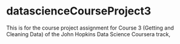 # datascienceCourseProject3
This is for the course project assignment for Course 3 (Getting and Cleaning Data) of the John Hopkins Data Science Coursera track,
